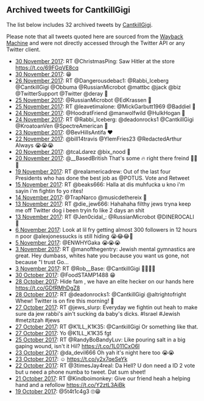 ## Archived tweets for CantkillGigi

The list below includes 32 archived tweets by
[CantkillGigi](https://twitter.com/CantkillGigi).

Please note that all tweets quoted here are sourced from the
[Wayback Machine](https://web.archive.org) and were not directly accessed through the Twitter API or
any Twitter client.

* [30 November 2017](https://web.archive.org/web/20171130032707/https://twitter.com/CantkillGigi/status/936074083858558982): RT @ChristmasPing: Saw Hitler at the store https://t.co/69FGqVE8cq <!--936074083858558982-->
* [30 November 2017](https://web.archive.org/web/20171130010528/https://twitter.com/CantkillGigi/status/936038436460482561): 😁 <!--936038436460482561-->
* [26 November 2017](https://web.archive.org/web/20171126005722/https://twitter.com/CantkillGigi/status/934586846562091008): RT @Dangerousdebac1: @Rabbi_Iceberg @CantkillGigi @Obbuma @RussianMicrobot @mattbc @jack @biz @TwitterSupport @Twitter @deray 👀 <!--934586846562091008-->
* [25 November 2017](https://web.archive.org/web/20171125220213/https://twitter.com/CantkillGigi/status/934542768608890880): @RussianMicrobot @EdKrassen 👀 <!--934542768608890880-->
* [25 November 2017](https://web.archive.org/web/20171125181838/https://twitter.com/CantkillGigi/status/934486502024892416): RT @leavetimalone: @MickGarbutt1969 @Baddiel 👀 <!--934486502024892416-->
* [24 November 2017](https://web.archive.org/web/20171124173236/https://twitter.com/CantkillGigi/status/934112529512615942): @HoodratFriend @manwolfwild @HulkHogan 👀 <!--934112529512615942-->
* [24 November 2017](https://web.archive.org/web/20171124030019/https://twitter.com/CantkillGigi/status/933893012207357952): RT @Rabbi_Iceberg: @deadonrocks1 @CantkillGigi @KroatoanVen @SpectreAmerican 👀 <!--933893012207357952-->
* [23 November 2017](https://web.archive.org/web/20171123185002/https://twitter.com/CantkillGigi/status/933769628391804933): @BevHillsAntifa ❤️ <!--933769628391804933-->
* [22 November 2017](https://web.archive.org/web/20171122030604/https://twitter.com/CantkillGigi/status/933169683502571520): @bill14travis @YlemFries23 @RedactedArthur Always 😭😭😭 <!--933169683502571520-->
* [20 November 2017](https://web.archive.org/web/20171120171107/https://twitter.com/CantkillGigi/status/932657571562967040): @tcaLdarez @bix_nood 👀 <!--932657571562967040-->
* [20 November 2017](https://web.archive.org/web/20171120141854/https://twitter.com/CantkillGigi/status/932614231836553216): @__BasedBritish That's some 🔥 right there freind 💯💞🙋 <!--932614231836553216-->
* [19 November 2017](https://web.archive.org/web/20171119181323/https://twitter.com/CantkillGigi/status/932310853638074370): RT @realamericadrew: Out of the last four Presidents who has done the best job as @POTUS.  Vote and Retweet <!--932310853638074370-->
* [15 November 2017](https://web.archive.org/web/20171115233218/https://twitter.com/CantkillGigi/status/930941560182771713): RT @beaks666: Halla at dis muhfucka u kno i'm sayin i'm fightin fo yo rites! <!--930941560182771713-->
* [14 November 2017](https://web.archive.org/web/20171114025216/https://twitter.com/CantkillGigi/status/930267107710906369): @TrapNarco @musicdethereix 👀 <!--930267107710906369-->
* [13 November 2017](https://web.archive.org/web/20171113223945/https://twitter.com/CantkillGigi/status/930203559806816256): RT @die_jew666: Hahahaha filthy jews tryna keep me off Twitter dog i been tryin fo like 2 days an shit <!--930203559806816256-->
* [13 November 2017](https://web.archive.org/web/20171113012156/https://twitter.com/CantkillGigi/status/929881986734292992): RT @Jen0cidal_: @RussianMicrobot @DINEROCALI 👀 <!--929881986734292992-->
* [ 6 November 2017](https://web.archive.org/web/20171106181330/https://twitter.com/CantkillGigi/status/927599840762064897): Look at lil fry getting almost 300 followers in 12 hours n poor @alexjonessucks is still hiding 😭😂😂💯 <!--927599840762064897-->
* [ 5 November 2017](https://web.archive.org/web/20171105010340/https://twitter.com/CantkillGigi/status/926978286814720000): @ENWHYGaka 😭😭😭 <!--926978286814720000-->
* [ 3 November 2017](https://web.archive.org/web/20171103221339/https://twitter.com/CantkillGigi/status/926573112866607104): RT @manofthegentry: Jewish mental gymnastics are great.  Hey dumbass, whites hate you because you want us gone, not because "I trust Go…  <!--926573112866607104-->
* [ 3 November 2017](https://web.archive.org/web/20171103211916/https://twitter.com/CantkillGigi/status/926559426869366791): RT @Rob__Base: @CantkillGigi 🤣🤣🤣🤣 <!--926559426869366791-->
* [30 October 2017](https://web.archive.org/web/20171030152356/https://twitter.com/CantkillGigi/status/925020452824780800): @FoodSTAMP1488 😁 <!--925020452824780800-->
* [28 October 2017](https://web.archive.org/web/20171028212645/https://twitter.com/CantkillGigi/status/924386982914134017): Hide fam , we have an elite hecker on our hands here https://t.co/GDfRMhDgZ8 <!--924386982914134017-->
* [28 October 2017](https://web.archive.org/web/20171028165049/https://twitter.com/CantkillGigi/status/924317542025498625): RT @deadonrocks1: @CantkillGigi @altrightofright Whew! Twitter is on fire this morning! 🤣 <!--924317542025498625-->
* [27 October 2017](https://web.archive.org/web/20171027192450/https://twitter.com/CantkillGigi/status/923993913693753345): RT @jews_slurp: Everyday we fightin out heah to make sure da jew rabbi's ain't sucking da baby's dicks. #Israel #Jewish #metzitzah #jews <!--923993913693753345-->
* [27 October 2017](https://web.archive.org/web/20171027172244/https://twitter.com/CantkillGigi/status/923963186239496192): RT @K1LL_K1K35: @CantkillGigi Or something like that. <!--923963186239496192-->
* [27 October 2017](https://web.archive.org/web/20171027171541/https://twitter.com/CantkillGigi/status/923961412065558528): Yo @K1LL_K1K35 fgt <!--923961412065558528-->
* [25 October 2017](https://web.archive.org/web/20171025143220/https://twitter.com/CantkillGigi/status/923195527960956931): RT @RandyBoBandyLuv: Like pouring salt in a big gaping wound, isn't it Hil? https://t.co/1L011CxO6I <!--923195527960956931-->
* [23 October 2017](https://web.archive.org/web/20171023221614/https://twitter.com/CantkillGigi/status/922587496470290432): @da_devil666 Oh yah it's night here too 😭😭 <!--922587496470290432-->
* [23 October 2017](https://web.archive.org/web/20171023143345/https://twitter.com/CantkillGigi/status/922471108724580352): ☺️ https://t.co/y2x7qeSeYk <!--922471108724580352-->
* [22 October 2017](https://web.archive.org/web/20171022004010/https://twitter.com/CantkillGigi/status/921898942761197569): RT @3timesJay4real: Da Hell? U don need a ID 2 vote but u need a phone numba to tweet. Dat sum sheet! <!--921898942761197569-->
* [21 October 2017](https://web.archive.org/web/20171021022022/https://twitter.com/CantkillGigi/status/921561771051290624): RT @Kindboimonkey: Give our friend heah a helping hand and a refollow https://t.co/Y2ztL3AiBk <!--921561771051290624-->
* [19 October 2017](https://web.archive.org/web/20171019224300/https://twitter.com/CantkillGigi/status/921144681043578880): @5t4t1c4g3 🙄😁 <!--921144681043578880-->
